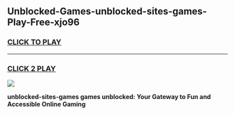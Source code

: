 
## Unblocked-Games-unblocked-sites-games-Play-Free-xjo96
<h3>
<a href="https://premium76.site?title=unblocked-sites-games&ref=17A">CLICK TO PLAY</a></h3>
<hr>

<h3>
<a href="https://premium76.site?title=unblocked-sites-games&ref=17A">CLICK 2 PLAY</a>
  
</h3>

<a href="https://premium76.site?title=unblocked-sites-games&ref=17A"><img src="https://clearcache.store/games.png"></a>


**unblocked-sites-games games unblocked: Your Gateway to Fun and Accessible Online Gaming**
